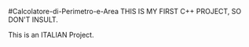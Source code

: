 #Calcolatore-di-Perimetro-e-Area
THIS IS MY FIRST C++ PROJECT, SO DON'T INSULT.

This is an ITALIAN Project.
